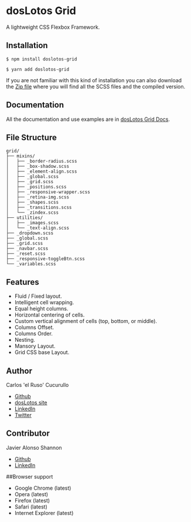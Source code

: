 # dosLotos Grid

A lightweight CSS Flexbox Framework.

## Installation

```
$ npm install doslotos-grid
```
```
$ yarn add doslotos-grid
```
If you are not familiar with this kind of installation you can also download the [Zip file](https://github.com/ccucurullo/doslotos-grid/archive/master.zip) where you will find all the SCSS files and the compiled version.

## Documentation

All the documentation and use examples are in [dosLotos Grid Docs](http://www.doslotos.com/doslotos-grid/).

## File Structure

```
grid/
├── mixins/
│   ├── _border-radius.scss
│   ├── _box-shadow.scss
│   ├── _element-align.scss
│   ├── _global.scss
│   ├── _grid.scss
│   ├── _positions.scss
│   ├── _responsive-wrapper.scss
│   ├── _retina-img.scss
│   ├── _shapes.scss
│   ├── _transitions.scss
│   └── _zindex.scss
├── utilities/
│   ├── _images.scss
│   └── _text-align.scss
├── _dropdown.scss
├── _global.scss
├── _grid.scss
├── _navbar.scss
├── _reset.scss
├── _responsive-toggleBtn.scss
└── _variables.scss
```
## Features
* Fluid / Fixed layout.
* Intelligent cell wrapping.
* Equal height columns.
* Horizontal centering of cells.
* Custom vertical alignment of cells (top, bottom, or middle).
* Columns Offset.
* Columns Order.
* Nesting.
* Mansory Layout.
* Grid CSS base Layout.

## Author

Carlos 'el Ruso' Cucurullo

* [Github](https://github.com/ccucurullo)
* [dosLotos site](http://www.doslotos.com/)
* [LinkedIn](https://www.linkedin.com/in/rusocucu/)
* [Twitter](https://twitter.com/RusoDev)

## Contributor

Javier Alonso Shannon

* [Github](https://github.com/javialon26)
* [LinkedIn](https://www.linkedin.com/in/javieralonsoshannon/)

##Browser support

* Google Chrome (latest)
* Opera (latest)
* Firefox (latest)
* Safari (latest)
* Internet Explorer (latest)
